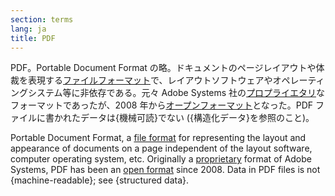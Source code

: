 ```yaml
---
section: terms
lang: ja
title: PDF
---
```


PDF。Portable Document Format の略。ドキュメントのページレイアウトや体裁を表現する[ファイルフォーマット](/glossary/ja/terms/file-format/)で、レイアウトソフトウェアやオペレーティングシステム等に非依存である。元々 Adobe Systems 社の[プロプライエタリ](/glossary/ja/terms/proprietary/)なフォーマットであったが、2008 年から[オープンフォーマット](/glossary/ja/terms/open-format/)となった。PDF ファイルに書かれたデータは{機械可読}でない ({構造化データ}を参照のこと)。

Portable Document Format, a [file format](/glossary/en/terms/file-format/) for representing the layout and appearance of documents on a page independent of the layout software, computer operating system, etc. Originally a [proprietary](/glossary/en/terms/proprietary/) format of Adobe Systems, PDF has been an [open format](/glossary/en/terms/open-format/) since 2008. Data in PDF files is not {machine-readable}; see {structured data}.
